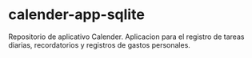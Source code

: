 # calender-app-sqlite
Repositorio de aplicativo Calender. Aplicacion para el registro de tareas diarias, recordatorios y registros de gastos personales.
